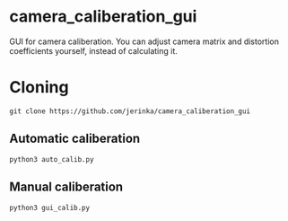 # camera_caliberation_gui
GUI for camera caliberation. You can adjust camera matrix and distortion coefficients yourself, instead of calculating it. 

# Cloning
```git clone https://github.com/jerinka/camera_caliberation_gui```

## Automatic caliberation
```python3 auto_calib.py```

## Manual caliberation
```python3 gui_calib.py```
